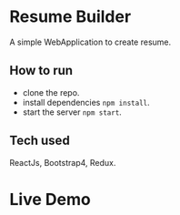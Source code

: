 # Resume Builder

A simple WebApplication  to create  resume.

## How to run

- clone the repo.
- install dependencies `npm install`.
- start the server `npm start`.

## Tech used

ReactJs, Bootstrap4, Redux.  


# Live Demo


